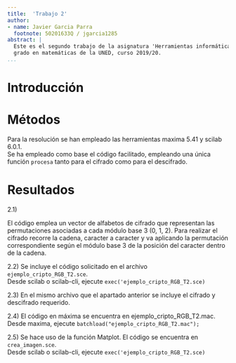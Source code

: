 ```yaml
---
title:  'Trabajo 2'  
author:
- name: Javier Garcia Parra
  footnote: 50201633Q / jgarcia1285
abstract: |
  Este es el segundo trabajo de la asignatura 'Herramientas informáticas para las matemáticas' del 
  grado en matemáticas de la UNED, curso 2019/20.
...
```


# Introducción


# Métodos

Para la resolución se han empleado las herramientas maxima 5.41 y scilab 6.0.1.  
Se ha empleado como base el código facilitado, empleando una única función `procesa` tanto para el cifrado como para el 
descifrado.

# Resultados

2.1)
 
El código emplea un vector de alfabetos de cifrado que representan las permutaciones asociadas a cada
módulo base 3 (0, 1, 2). 
Para realizar el cifrado recorre la cadena, caracter a caracter y va aplicando la permutación correspondiente
según el módulo base 3 de la posición del caracter dentro de la cadena.

2.2)
Se incluye el código solicitado en el archivo `ejemplo_cripto_RGB_T2.sce`.  
Desde scilab o scilab-cli, ejecute `exec('ejemplo_cripto_RGB_T2.sce)`

2.3)
En el mismo archivo que el apartado anterior se incluye el cifrado y descifrado requerido.

2.4)
El código en máxima se encuentra en ejemplo_cripto_RGB_T2.mac.
Desde maxima, ejecute `batchload("ejemplo_cripto_RGB_T2.mac");`

2.5)
Se hace uso de la función Matplot. El código se encuentra en `crea_imagen.sce`.  
Desde scilab o scilab-cli, ejecute `exec('ejemplo_cripto_RGB_T2.sce)`
